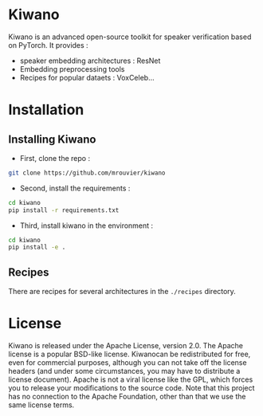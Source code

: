 # Kiwano

Kiwano is an advanced open-source toolkit for speaker verification based on PyTorch. It provides :
- speaker embedding architectures : ResNet
- Embedding preprocessing tools
- Recipes for popular dataets : VoxCeleb...


# Installation


## Installing Kiwano


- First, clone the repo :

```bash
git clone https://github.com/mrouvier/kiwano
```

- Second, install the requirements :

```bash
cd kiwano
pip install -r requirements.txt
```

- Third, install kiwano in the environment :

```bash
cd kiwano
pip install -e .
```

## Recipes

There are recipes for several architectures in the `./recipes` directory.


# License

Kiwano is released under the Apache License, version 2.0. The Apache license is a popular BSD-like license. Kiwanocan be redistributed for free, even for commercial purposes, although you can not take off the license headers (and under some circumstances, you may have to distribute a license document). Apache is not a viral license like the GPL, which forces you to release your modifications to the source code. Note that this project has no connection to the Apache Foundation, other than that we use the same license terms.











